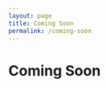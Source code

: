 ```yaml
---
layout: page
title: Coming Soon
permalink: /coming-soon
---
```


<!-- Coming Soon Page -->
<div class="container">
    <div class="row">
        <div class="col-md-12">
            <h1 class="text-center">Coming Soon</h1>
        <div>
    </div>
</div>
